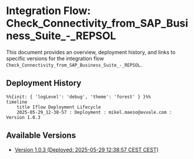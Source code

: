 # Integration Flow: Check_Connectivity_from_SAP_Business_Suite_-_REPSOL

This document provides an overview, deployment history, and links to specific versions for the integration flow `Check_Connectivity_from_SAP_Business_Suite_-_REPSOL`.

## Deployment History
<!-- DEPLOYMENT_TIMELINE_START -->
```mermaid
%%{init: { 'logLevel': 'debug', 'theme': 'forest' } }%%
timeline
    title Iflow Deployment Lifecycle
    2025-05-29_12-38-57 : Deployment : mikel.maeso@avvale.com : Version 1.0.3
```
<!-- DEPLOYMENT_TIMELINE_END -->

## Available Versions
<!-- VERSION_LINKS_START -->
- [Version 1.0.3 (Deployed: 2025-05-29 12:38:57 CEST CEST)](./1.0.3/readme.md)
<!-- VERSION_LINKS_END -->
